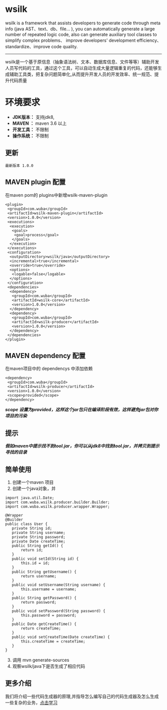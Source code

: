 # wsilk

wsilk is a framework that assists developers to generate code through meta info (java AST、text、db、file... ), you can automatically generate a large number of repeated logic code, also can  generate auxiliary tool classes to simplify complex problems、 improve developers' development efficiency、 standardize、improve code quality.

---
 wsilk是一个基于原信息（抽象语法树、文本、数据库信息、文件等等）辅助开发人员写代码的工具，通过这个工具，可以自动生成大量逻辑重复的代码，还能够生成辅助工具类，把复杂问题简单化,从而提升开发人员的开发效率、统一规范、提升代码质量


# 环境要求
- **JDK版本：**  支持jdk8, 
- **MAVEN ：**  maven 3.6 以上
- **开发工具：** 不限制
- **操作系统：** 不限制
  

## 更新

    最新版本 1.0.0

## MAVEN plugin 配置
 在maven pom的 plugins中新增wsilk-maven-plugin
```
<plugin>
 <groupId>com.wuba</groupId>
 <artifactId>wsilk-maven-plugin</artifactId>
 <version>1.0.0</version>
 <executions>
  <execution>
   <goals>
    <goal>process</goal>
   </goals>
  </execution>
 </executions>
 <configuration>
  <outputDirectory>wsilk/java</outputDirectory>
  <incremental>true</incremental>
  <override>true</override>
  <options>
   <logable>false</logable>
  </options>
 </configuration>
 <dependencies>
  <dependency>
   <groupId>com.wuba</groupId>
   <artifactId>wsilk-core</artifactId>
   <version>1.0.0</version>
  </dependency>
  <dependency>
   <groupId>com.wuba</groupId>
   <artifactId>wsilk-producer</artifactId>
   <version>1.0.0</version>
  </dependency>
 </dependencies>
</plugin>
```

## MAVEN dependency 配置
在maven项目中的 dependencys 中添加依赖
```
<dependency>
 <groupId>com.wuba</groupId>
 <artifactId>wsilk-producer</artifactId>
 <version>1.0.0</version>
 <scope>provided</scope>
</dependency>

```
***scope 设置为provided，这样这个jar包只在编译阶段有效，这样避免jar包对你项目的污染***

## 提示
***假如maven中提示找不到tool.jar，你可以从jdk8中找到tool.jar，并拷贝到提示寻找的目录***

## 简单使用

 1. 创建一个maven 项目
 2. 创建一个java对象，并
 ```
import java.util.Date;
import com.wuba.wsilk.producer.builder.Builder;
import com.wuba.wsilk.producer.wrapper.Wrapper;

@Wrapper
@Builder
public class User {
	private String id;
	private String username;
	private String password;
	private Date createTime;
	public String getId() {
		return id;
	}
	public void setId(String id) {
		this.id = id;
	}
	public String getUsername() {
		return username;
	}
	public void setUsername(String username) {
		this.username = username;
	}
	public String getPassword() {
		return password;
	}
	public void setPassword(String password) {
		this.password = password;
	}
	public Date getCreateTime() {
		return createTime;
	}
	public void setCreateTime(Date createTime) {
		this.createTime = createTime;
	}
}
```
 3. 调用  mvn generate-sources
 4. 观察wsilk/java下是否生成了相应代码
 
## 更多介绍
   我们将介绍一些代码生成器的原理,并指导怎么编写自己的代码生成器及怎么生成一些复杂的业务，[点击学习][1]


  [1]: https://igit.58corp.com/opensource/wsilk/-/wikis/home
